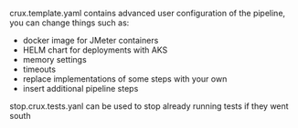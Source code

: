crux.template.yaml contains advanced user configuration of the pipeline, you can change things such as:

- docker image for JMeter containers 
- HELM chart for deployments with AKS
- memory settings
- timeouts
- replace implementations of some steps with your own
- insert additional pipeline steps

stop.crux.tests.yanl can be used to stop already running tests if they went south
